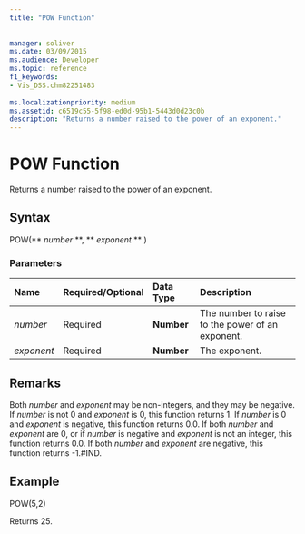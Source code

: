```yaml
---
title: "POW Function"
 
 
manager: soliver
ms.date: 03/09/2015
ms.audience: Developer
ms.topic: reference
f1_keywords:
- Vis_DSS.chm82251483
 
ms.localizationpriority: medium
ms.assetid: c6519c55-5f98-ed0d-95b1-5443d0d23c0b
description: "Returns a number raised to the power of an exponent."
---
```


# POW Function

Returns a number raised to the power of an exponent.
  
## Syntax

POW(** *number* **, ** *exponent* ** ) 
  
### Parameters

|**Name**|**Required/Optional**|**Data Type**|**Description**|
|:-----|:-----|:-----|:-----|
| _number_ <br/> |Required  <br/> |**Number** <br/> |The number to raise to the power of an exponent. |
| _exponent_ <br/> |Required  <br/> |**Number** <br/> |The exponent. |
   
## Remarks

Both  _number_ and  _exponent_ may be non-integers, and they may be negative. If  _number_ is not 0 and  _exponent_ is 0, this function returns 1. If  _number_ is 0 and  _exponent_ is negative, this function returns 0.0. If both  _number_ and  _exponent_ are 0, or if  _number_ is negative and  _exponent_ is not an integer, this function returns 0.0. If both  _number_ and  _exponent_ are negative, this function returns -1.#IND. 
  
## Example

POW(5,2) 
  
Returns 25. 
  

